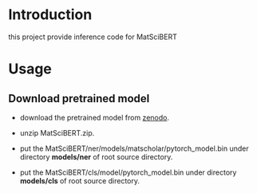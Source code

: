 # Introduction

this project provide inference code for MatSciBERT

# Usage

## Download pretrained model

- download the pretrained model from [zenodo](https://zenodo.org/records/6413296).

- unzip MatSciBERT.zip.

- put the MatSciBERT/ner/models/matscholar/pytorch_model.bin under directory **models/ner** of root source directory.

- put the MatSciBERT/cls/model/pytorch_model.bin under directory **models/cls** of root source directory.
